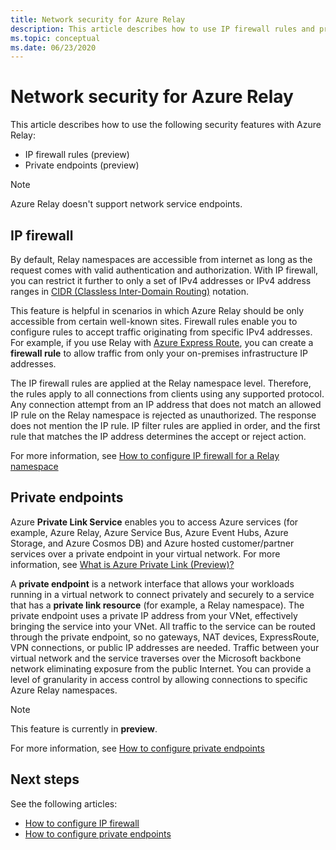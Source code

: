 ```yaml
---
title: Network security for Azure Relay
description: This article describes how to use IP firewall rules and private endpoints with Azure Relay.
ms.topic: conceptual
ms.date: 06/23/2020
---
```


# Network security for Azure Relay 
This article describes how to use the following security features with Azure Relay: 

- IP firewall rules (preview)
- Private endpoints (preview)

> [!NOTE]
> Azure Relay doesn't support network service endpoints. 


## IP firewall 
By default, Relay namespaces are accessible from internet as long as the request comes with valid authentication and authorization. With IP firewall, you can restrict it further to only a set of IPv4 addresses or IPv4 address ranges in [CIDR (Classless Inter-Domain Routing)](https://en.wikipedia.org/wiki/Classless_Inter-Domain_Routing) notation.

This feature is helpful in scenarios in which Azure Relay should be only accessible from certain well-known sites. Firewall rules enable you to configure rules to accept traffic originating from specific IPv4 addresses. For example, if you use Relay with [Azure Express Route](../expressroute/expressroute-faqs.md#supported-services), you can create a **firewall rule** to allow traffic from only your on-premises infrastructure IP addresses. 

The IP firewall rules are applied at the Relay namespace level. Therefore, the rules apply to all connections from clients using any supported protocol. Any connection attempt from an IP address that does not match an allowed IP rule on the Relay namespace is rejected as unauthorized. The response does not mention the IP rule. IP filter rules are applied in order, and the first rule that matches the IP address determines the accept or reject action.

For more information, see [How to configure IP firewall for a Relay namespace](ip-firewall-virtual-networks.md)

## Private endpoints

Azure **Private Link Service** enables you to access Azure services (for example, Azure Relay, Azure Service Bus, Azure Event Hubs, Azure Storage, and Azure Cosmos DB) and Azure hosted customer/partner services over a private endpoint in your virtual network. For more information, see [What is Azure Private Link (Preview)?](../private-link/private-link-overview.md)

A **private endpoint** is a network interface that allows your workloads running in a virtual network to connect privately and securely to a service that has a **private link resource** (for example, a Relay namespace). The private endpoint uses a private IP address from your VNet, effectively bringing the service into your VNet. All traffic to the service can be routed through the private endpoint, so no gateways, NAT devices, ExpressRoute, VPN connections, or public IP addresses are needed. Traffic between your virtual network and the service traverses over the Microsoft backbone network eliminating exposure from the public Internet. You can provide a level of granularity in access control by allowing connections to specific Azure Relay namespaces.

> [!NOTE]
> This feature is currently in **preview**. 

For more information, see [How to configure private endpoints](private-link-service.md)


## Next steps
See the following articles:

- [How to configure IP firewall](ip-firewall-virtual-networks.md)
- [How to configure private endpoints](private-link-service.md)

